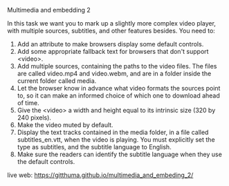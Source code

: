 Multimedia and embedding 2

In this task we want you to mark up a slightly more complex video player, with multiple sources, subtitles, and other features besides. You need to:

1. Add an attribute to make browsers display some default controls.
2. Add some appropriate fallback text for browsers that don't support &lt;video&gt;.
3. Add multiple sources, containing the paths to the video files. The files are called video.mp4 and video.webm, and are in a folder inside the current folder called media.
4. Let the browser know in advance what video formats the sources point to, so it can make an informed choice of which one to download ahead of time.
5. Give the &lt;video&gt; a width and height equal to its intrinsic size (320 by 240 pixels).
6. Make the video muted by default.
7. Display the text tracks contained in the media folder, in a file called subtitles_en.vtt, when the video is playing. You must explicitly set the type as subtitles, and the subtitle language to English.
8. Make sure the readers can identify the subtitle language when they use the default controls.

live web: https://gitthuma.github.io/multimedia_and_embeding_2/

